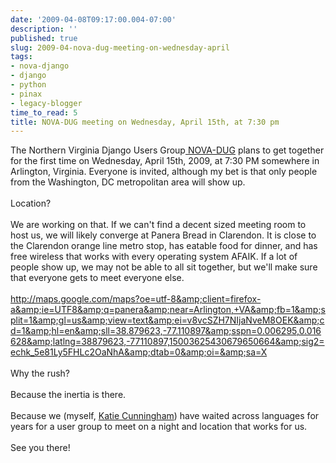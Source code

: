 ```yaml
---
date: '2009-04-08T09:17:00.004-07:00'
description: ''
published: true
slug: 2009-04-nova-dug-meeting-on-wednesday-april
tags:
- nova-django
- django
- python
- pinax
- legacy-blogger
time_to_read: 5
title: NOVA-DUG meeting on Wednesday, April 15th, at 7:30 pm
---
```


The Northern Virginia Django Users Group<a href="http://groups.google.com/group/NOVA-DUG"> NOVA-DUG</a> plans to get together for the first time on Wednesday, April 15th, 2009, at 7:30 PM somewhere in Arlington, Virginia. Everyone is invited, although my bet is that only people from the Washington, DC metropolitan area will show up.<br /><br />Location?<br /><br />We are working on that. If we can't find a decent sized meeting room to host us, we will likely converge at Panera Bread in Clarendon. It is close to the Clarendon orange line metro stop, has eatable food for dinner, and has free wireless that works with every operating system AFAIK. If a lot of people show up, we may not be able to all sit together, but we'll make sure that everyone gets to meet everyone else.<br /><br /><a href="http://maps.google.com/maps?oe=utf-8&amp;client=firefox-a&amp;ie=UTF8&amp;q=panera&amp;near=Arlington,+VA&amp;fb=1&amp;split=1&amp;gl=us&amp;view=text&amp;ei=v8vcSZH7NIjaNveM8OEK&amp;cd=1&amp;hl=en&amp;sll=38.879623,-77.110897&amp;sspn=0.006295,0.016628&amp;latlng=38879623,-77110897,15003625430679650664&amp;sig2=echk_5e81Ly5FHLc2OaNhA&amp;dtab=0&amp;oi=&amp;sa=X" target="_blank">http://maps.google.com/maps?oe=utf-8&amp;client=firefox-a&amp;ie=UTF8&amp;q=panera&amp;near=Arlington,+VA&amp;fb=1&amp;split=1&amp;gl=us&amp;view=text&amp;ei=v8vcSZH7NIjaNveM8OEK&amp;cd=1&amp;hl=en&amp;sll=38.879623,-77.110897&amp;sspn=0.006295,0.016628&amp;latlng=38879623,-77110897,15003625430679650664&amp;sig2=echk_5e81Ly5FHLc2OaNhA&amp;dtab=0&amp;oi=&amp;sa=X</a><br /><br />Why the rush?<br /><br />Because the inertia is there.<br /><br />Because we (myself, <a href="http://elephantangelchild.blogspot.com/">Katie Cunningham</a>) have waited across languages for years for a user group to meet on a night and location that works for us.<br /><br />See you there!<br /><a href="http://pydanny.blogspot.com/" target="_blank"></a>